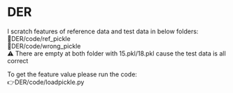 # DER

I scratch features of reference data and test data in below folders:  
:file_folder:DER/code/ref_pickle  
:file_folder:DER/code/wrong_pickle  
:warning: There are empty at both folder with 15.pkl/18.pkl cause the test data is all correct

To get the feature value please run the code:  
:point_right:DER/code/loadpickle.py  
